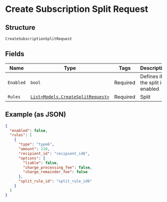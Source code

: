 
# Create Subscription Split Request

## Structure

`CreateSubscriptionSplitRequest`

## Fields

| Name | Type | Tags | Description |
|  --- | --- | --- | --- |
| `Enabled` | `bool` | Required | Defines if the split is enabled |
| `Rules` | [`List<Models.CreateSplitRequest>`](../../doc/models/create-split-request.md) | Required | Split |

## Example (as JSON)

```json
{
  "enabled": false,
  "rules": [
    {
      "type": "type6",
      "amount": 210,
      "recipient_id": "recipient_id6",
      "options": {
        "liable": false,
        "charge_processing_fee": false,
        "charge_remainder_fee": false
      },
      "split_rule_id": "split_rule_id6"
    }
  ]
}
```

